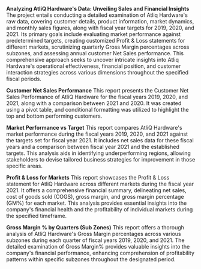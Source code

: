 **Analyzing AtliQ Hardware's Data: Unveiling Sales and Financial Insights**
The project entails conducting a detailed examination of Atliq Hardware's raw data, covering customer details,
product information, market dynamics, and monthly sales figures, along with fiscal year targets for 2019, 2020, and 2021. 
Its primary goals include evaluating market performance against predetermined targets, creating customized Profit & Loss statements
for different markets, scrutinizing quarterly Gross Margin percentages across subzones, and assessing annual customer Net Sales performance.
This comprehensive approach seeks to uncover intricate insights into Atliq Hardware's operational effectiveness, financial position,
and customer interaction strategies across various dimensions throughout the specified fiscal periods.

**Customer Net Sales Performance**
This report presents the Customer Net Sales Performance of AtliQ Hardware for the fiscal years 2019, 2020, and 2021, along with a comparison between 2021 and 2020.
It was created using a pivot table, and conditional formatting was utilized to highlight the top and bottom performing customers.

**Market Performance vs Target**
This report compares AtliQ Hardware's market performance during the fiscal years 2019, 2020, and 2021 against the targets set for fiscal year 2021.
It includes net sales data for these fiscal years and a comparison between fiscal year 2021 and the established targets.
This analysis aids in identifying underperforming regions, allowing stakeholders to devise tailored business strategies for improvement in those specific areas.

**Profit & Loss for Markets**
This report showcases the Profit & Loss statement for AtliQ Hardware across different markets during the fiscal year 2021.
It offers a comprehensive financial summary, delineating net sales, cost of goods sold (COGS), gross margin, and gross margin percentage (GM%) for each market.
This analysis provides essential insights into the company's financial health and the profitability of individual markets during the specified timeframe.

**Gross Margin % by Quarters (Sub Zones)**
This report offers a thorough analysis of AtliQ Hardware's Gross Margin percentages across various subzones during each quarter of fiscal years 2019, 2020, and 2021.
The detailed examination of Gross Margin% provides valuable insights into the company's financial performance, enhancing comprehension of profitability patterns
within specific subzones throughout the designated period.
